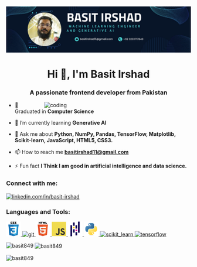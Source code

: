 ![logo](https://github.com/Basit849/Basit849/blob/main/github.jpg)
<h1 align="center">Hi 👋, I'm Basit Irshad</h1>
<h3 align="center">A passionate frontend developer from Pakistan</h3>

<img  align="right" alt="coding" width="400" src="https://cdn.dribbble.com/users/730703/screenshots/6581243/avento.gif" alt="image not found">

- 🔭 Graduated in **Computer Science**

- 🌱 I’m currently learning **Generative AI**

- 💬 Ask me about **Python, NumPy, Pandas, TensorFlow, Matplotlib, Scikit-learn, JavaScript, HTML5, CSS3.**

- 📫 How to reach me **basitirshad11@gmail.com**

- ⚡ Fun fact **I Think I am good in artificial intelligence and data science.**

<h3 align="left">Connect with me:</h3>
<p align="left">
<a href="https://linkedin.com/in/linkedin.com/in/basit-irshad" target="blank"><img align="center" src="https://raw.githubusercontent.com/rahuldkjain/github-profile-readme-generator/master/src/images/icons/Social/linked-in-alt.svg" alt="linkedin.com/in/basit-irshad" height="30" width="40" /></a>
</p>

<h3 align="left">Languages and Tools:</h3>
<p align="left"> <a href="https://www.w3schools.com/css/" target="_blank" rel="noreferrer"> <img src="https://raw.githubusercontent.com/devicons/devicon/master/icons/css3/css3-original-wordmark.svg" alt="css3" width="40" height="40"/> </a> <a href="https://git-scm.com/" target="_blank" rel="noreferrer"> <img src="https://www.vectorlogo.zone/logos/git-scm/git-scm-icon.svg" alt="git" width="40" height="40"/> </a> <a href="https://www.w3.org/html/" target="_blank" rel="noreferrer"> <img src="https://raw.githubusercontent.com/devicons/devicon/master/icons/html5/html5-original-wordmark.svg" alt="html5" width="40" height="40"/> </a> <a href="https://developer.mozilla.org/en-US/docs/Web/JavaScript" target="_blank" rel="noreferrer"> <img src="https://raw.githubusercontent.com/devicons/devicon/master/icons/javascript/javascript-original.svg" alt="javascript" width="40" height="40"/> </a> <a href="https://pandas.pydata.org/" target="_blank" rel="noreferrer"> <img src="https://raw.githubusercontent.com/devicons/devicon/2ae2a900d2f041da66e950e4d48052658d850630/icons/pandas/pandas-original.svg" alt="pandas" width="40" height="40"/> </a> <a href="https://www.python.org" target="_blank" rel="noreferrer"> <img src="https://raw.githubusercontent.com/devicons/devicon/master/icons/python/python-original.svg" alt="python" width="40" height="40"/> </a> <a href="https://scikit-learn.org/" target="_blank" rel="noreferrer"> <img src="https://upload.wikimedia.org/wikipedia/commons/0/05/Scikit_learn_logo_small.svg" alt="scikit_learn" width="40" height="40"/> </a> <a href="https://www.tensorflow.org" target="_blank" rel="noreferrer"> <img src="https://www.vectorlogo.zone/logos/tensorflow/tensorflow-icon.svg" alt="tensorflow" width="40" height="40"/> </a> </p>

<p><img align="left" src="https://github-readme-stats.vercel.app/api/top-langs?username=basit849&show_icons=true&locale=en&layout=compact" alt="basit849" /></p>

<p>&nbsp;<img align="center" src="https://github-readme-stats.vercel.app/api?username=basit849&show_icons=true&locale=en" alt="basit849" /></p>

<p><img align="center" src="https://github-readme-streak-stats.herokuapp.com/?user=basit849&" alt="basit849" /></p>


